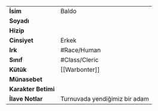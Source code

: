 |  |  |
|---|---|
| **İsim** | Baldo|
| **Soyadı** | |
| **Hizip** | |
| **Cinsiyet** | Erkek|
| **Irk** | #Race/Human|
| **Sınıf** | #Class/Cleric|
| **Kütük** | [[Warbonter]]|
| **Münasebet** | |
| **Karakter Betimi** | |
| **İlave Notlar** | Turnuvada yendiğimiz bir adam|
